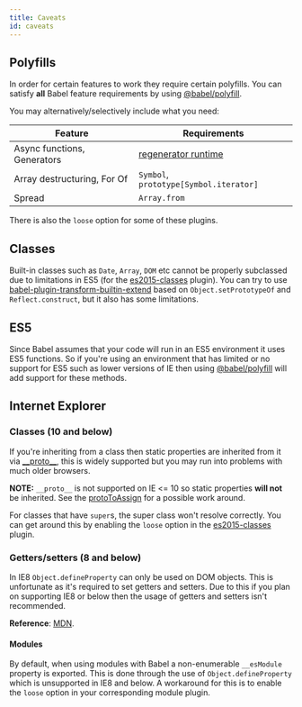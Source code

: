 ```yaml
---
title: Caveats
id: caveats
---
```


## Polyfills

In order for certain features to work they require certain polyfills. You can satisfy **all**
Babel feature requirements by using [@babel/polyfill](polyfill.md).

You may alternatively/selectively include what you need:

| Feature                     | Requirements                                                                          |
| --------------------------- | ------------------------------------------------------------------------------------- |
| Async functions, Generators | [regenerator runtime](https://github.com/facebook/regenerator/tree/master/packages/regenerator-runtime) |
| Array destructuring, For Of | `Symbol`, `prototype[Symbol.iterator]`                                                |
| Spread                      | `Array.from`                                                                          |

There is also the `loose` option for some of these plugins.

## Classes

Built-in classes such as `Date`, `Array`, `DOM` etc cannot be properly subclassed
due to limitations in ES5 (for the [es2015-classes](plugin-transform-es2015-classes.md) plugin).
You can try to use [babel-plugin-transform-builtin-extend](https://github.com/loganfsmyth/babel-plugin-transform-builtin-extend) based on `Object.setPrototypeOf` and `Reflect.construct`, but it also has some limitations.

## ES5

Since Babel assumes that your code will run in an ES5 environment it uses ES5
functions. So if you're using an environment that has limited or no support for
ES5 such as lower versions of IE then using [@babel/polyfill](polyfill.md) will add support for these methods.

## Internet Explorer

### Classes (10 and below)

If you're inheriting from a class then static properties are inherited from it
via [\_\_proto\_\_](https://developer.mozilla.org/en-US/docs/Web/JavaScript/Reference/Global_Objects/Object/proto),
this is widely supported but you may run into problems with much older browsers.

**NOTE:** `__proto__` is not supported on IE <= 10 so static properties
**will not** be inherited. See the
[protoToAssign](plugin-transform-proto-to-assign.md) for a possible work
around.

For classes that have `super`s, the super class won't resolve correctly. You can
get around this by enabling the `loose` option in the [es2015-classes](plugin-transform-es2015-classes.md) plugin.

### Getters/setters (8 and below)

In IE8 `Object.defineProperty` can only be used on DOM objects. This is
unfortunate as it's required to set getters and setters. Due to this if
you plan on supporting IE8 or below then the usage of getters and setters
isn't recommended.

**Reference**: [MDN](https://developer.mozilla.org/en/docs/Web/JavaScript/Reference/Global_Objects/Object/defineProperty#Internet_Explorer_8_specific_notes).

#### Modules

By default, when using modules with Babel a non-enumerable `__esModule` property
is exported. This is done through the use of `Object.defineProperty` which is
unsupported in IE8 and below. A workaround for this is to enable the `loose` option in your corresponding module plugin.
